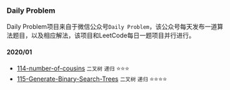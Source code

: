 ### Daily Problem

Daily Problem项目来自于微信公众号`Daily Problem`，该公众号每天发布一道算法题目，以及相应解法，该项目和LeetCode每日一题项目并行进行。



#### 2020/01

- [114-number-of-cousins](./2020-01/114-number-of-cousins.py) `二叉树` `递归` ⭐⭐⭐
- [115-Generate-Binary-Search-Trees](./2020-01/115-Generate-Binary-Search-Trees.py) `二叉树` `递归` ⭐⭐⭐⭐

